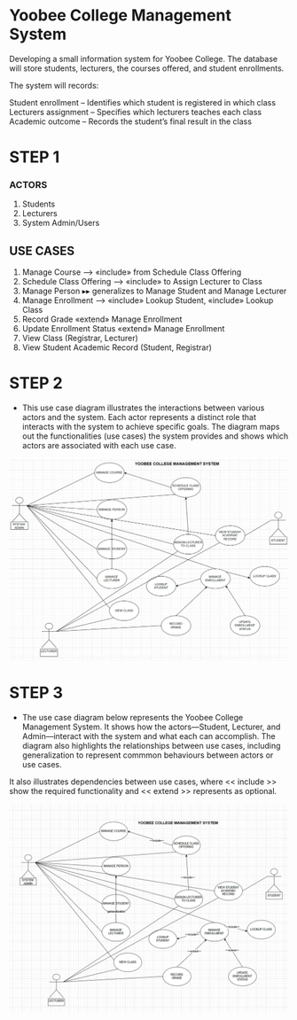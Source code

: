 #  Yoobee College Management System
Developing a small information system for Yoobee College. The database will store students, lecturers, the courses offered, and student enrollments.

The system will records:

Student enrollment – Identifies which student is registered in which class
Lecturers assignment – Specifies which lecturers teaches each class
Academic outcome – Records the student’s final result in the class


# STEP 1

### ACTORS
1. Students
2. Lecturers
3. System Admin/Users


## USE CASES
1. Manage Course ⟶ «include» from Schedule Class Offering
2. Schedule Class Offering ⟶ «include» to Assign Lecturer to Class
3. Manage Person ▸▸ generalizes to Manage Student and Manage Lecturer
4. Manage Enrollment ⟶ «include» Lookup Student, «include» Lookup Class
5. Record Grade «extend» Manage Enrollment
6. Update Enrollment Status «extend» Manage Enrollment
7. View Class (Registrar, Lecturer)
8. View Student Academic Record (Student, Registrar)




# STEP 2

- This use case diagram illustrates the interactions between various actors and the system. Each actor represents a distinct role that interacts with the system to achieve specific goals. The diagram maps out the functionalities (use cases) the system provides and shows which actors are associated with each use case.

![Yoobee College Database Schema](2_usecase_diagram.png)

# STEP 3
- The use case diagram below represents the Yoobee College Management System. It shows how the actors—Student, Lecturer, and Admin—interact with the system and what each can accomplish. The diagram also highlights the relationships between use cases, including generalization to represent commmon behaviours between actors or use cases.

It also illustrates dependencies between use cases, where << include >> show the required functionality and << extend >> represents as optional. 
 
![Yoobee College Database Schema](3_usecase_diagram.png)